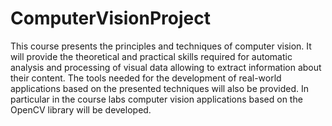 # ComputerVisionProject
This course presents the principles and techniques of computer vision. It will provide the theoretical and practical skills required for automatic analysis and processing of visual data allowing to extract  information about their content. The tools needed for the development of real-world applications based on the presented techniques will also be provided. In particular in the course labs computer vision applications based on the OpenCV library will be developed.
